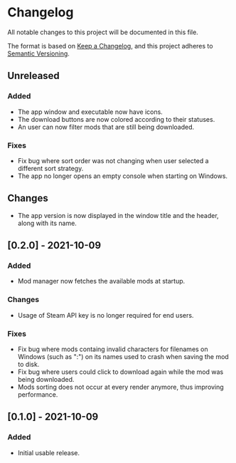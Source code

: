 # Changelog

All notable changes to this project will be documented in this file.

The format is based on [Keep a Changelog](https://keepachangelog.com/en/1.0.0/),
and this project adheres to [Semantic Versioning](https://semver.org/spec/v2.0.0.html).

## Unreleased

### Added
- The app window and executable now have icons.
- The download buttons are now colored according to their statuses.
- An user can now filter mods that are still being downloaded.

### Fixes
- Fix bug where sort order was not changing when user selected a different sort strategy.
- The app no longer opens an empty console when starting on Windows.

## Changes 
- The app version is now displayed in the window title and the header, along with its name.

## [0.2.0] - 2021-10-09

### Added
- Mod manager now fetches the available mods at startup.

### Changes
- Usage of Steam API key is no longer required for end users.

### Fixes
- Fix bug where mods containg invalid characters for filenames on Windows (such as ":")
  on its names used to crash when saving the mod to disk.
- Fix bug where users could click to download again while the mod was being
    downloaded.
- Mods sorting does not occur at every render anymore, thus improving performance.

## [0.1.0] - 2021-10-09

### Added
- Initial usable release.
